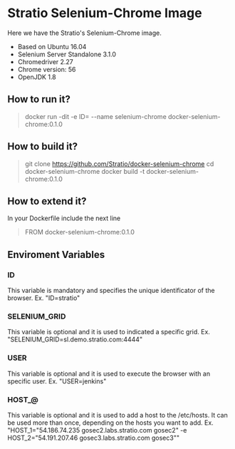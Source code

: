 Stratio Selenium-Chrome Image
=============================

Here we have the Stratio's Selenium-Chrome image.

* Based on Ubuntu 16.04
* Selenium Server Standalone 3.1.0
* Chromedriver 2.27
* Chrome version: 56
* OpenJDK 1.8

## How to run it?

> docker run -dit -e ID=<ID> --name selenium-chrome docker-selenium-chrome:0.1.0

## How to build it?

> git clone https://github.com/Stratio/docker-selenium-chrome
> cd docker-selenium-chrome
> docker build -t docker-selenium-chrome:0.1.0 

## How to extend it?

In your Dockerfile include the next line
> FROM docker-selenium-chrome:0.1.0

## Enviroment Variables

### ID
This variable is mandatory and specifies the unique identificator of the browser.
Ex. "ID=stratio"

### SELENIUM_GRID
This variable is optional and it is used to indicated a specific grid.
Ex. "SELENIUM_GRID=sl.demo.stratio.com:4444"

### USER
This variable is optional and it is used to execute the browser with an specific user.
Ex. "USER=jenkins"

### HOST_@
This variable is optional and it is used to add a host to the /etc/hosts. It can be used more than once, depending on the hosts you want to add.
Ex. "HOST_1="54.186.74.235 gosec2.labs.stratio.com gosec2" -e HOST_2="54.191.207.46 gosec3.labs.stratio.com gosec3""